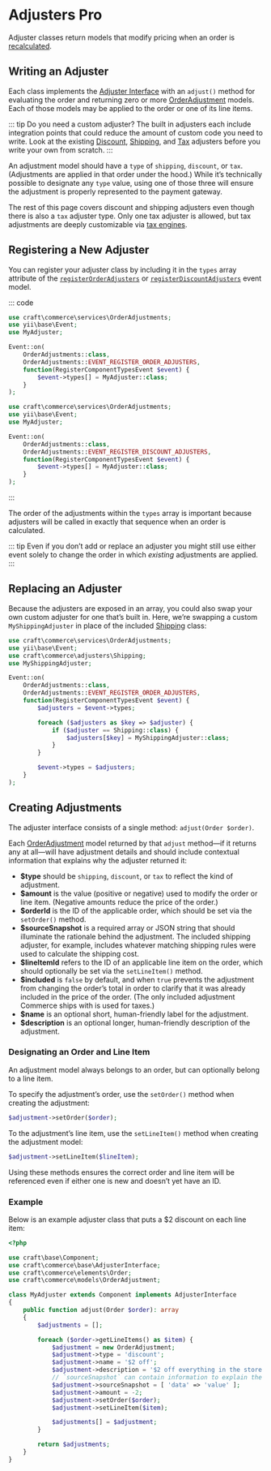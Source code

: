 # Adjusters <badge type="edition" vertical="middle" title="Custom adjusters are only available in Commerce Pro">Pro</badge>

Adjuster classes return models that modify pricing when an order is [recalculated](../orders-carts.md#recalculating-orders).

## Writing an Adjuster

Each class implements the [Adjuster Interface](commerce3:craft\commerce\base\AdjusterInterface) with an `adjust()` method for evaluating the order and returning zero or more [OrderAdjustment](commerce3:craft\commerce\models\OrderAdjustment) models. Each of those models may be applied to the order or one of its line items.

::: tip Do you need a custom adjuster?
The built in adjusters each include integration points that could reduce the amount of custom code you need to write. Look at the existing [Discount](commerce3:craft\commerce\adjusters\Discount), [Shipping](commerce3:craft\commerce\adjusters\Shipping), and [Tax](commerce3:craft\commerce\adjusters\Tax) adjusters before you write your own from scratch.
:::

An adjustment model should have a `type` of `shipping`, `discount`, or `tax`. (Adjustments are applied in that order under the hood.) While it’s technically possible to designate any `type` value, using one of those three will ensure the adjustment is properly represented to the payment gateway.

The rest of this page covers discount and shipping adjusters even though there is also a `tax` adjuster type. Only one tax adjuster is allowed, but tax adjustments are deeply customizable via [tax engines](tax-engines.md).

## Registering a New Adjuster

You can register your adjuster class by including it in the `types` array attribute of the [`registerOrderAdjusters`](events.md#registerorderadjusters) or [`registerDiscountAdjusters`](events.md#registerdiscountadjusters) event model.

::: code
```php Order Adjuster
use craft\commerce\services\OrderAdjustments;
use yii\base\Event;
use MyAdjuster;

Event::on(
    OrderAdjustments::class,
    OrderAdjustments::EVENT_REGISTER_ORDER_ADJUSTERS,
    function(RegisterComponentTypesEvent $event) {
        $event->types[] = MyAdjuster::class;
    }
);
```
```php Discount Adjuster
use craft\commerce\services\OrderAdjustments;
use yii\base\Event;
use MyAdjuster;

Event::on(
    OrderAdjustments::class,
    OrderAdjustments::EVENT_REGISTER_DISCOUNT_ADJUSTERS,
    function(RegisterComponentTypesEvent $event) {
        $event->types[] = MyAdjuster::class;
    }
);
```
:::

The order of the adjustments within the `types` array is important because adjusters will be called in exactly that sequence when an order is calculated.

::: tip
Even if you don’t add or replace an adjuster you might still use either event solely to change the order in which *existing* adjustments are applied.
:::

## Replacing an Adjuster

Because the adjusters are exposed in an array, you could also swap your own custom adjuster for one that’s built in. Here, we’re swapping a custom `MyShippingAdjuster` in place of the included [Shipping](commerce3:craft\commerce\adjusters\Shipping) class:

```php
use craft\commerce\services\OrderAdjustments;
use yii\base\Event;
use craft\commerce\adjusters\Shipping;
use MyShippingAdjuster;

Event::on(
    OrderAdjustments::class,
    OrderAdjustments::EVENT_REGISTER_ORDER_ADJUSTERS,
    function(RegisterComponentTypesEvent $event) {
        $adjusters = $event->types;

        foreach ($adjusters as $key => $adjuster) {
            if ($adjuster == Shipping::class) {
                $adjusters[$key] = MyShippingAdjuster::class;
            }
        }

        $event->types = $adjusters;
    }
);
```

## Creating Adjustments

The adjuster interface consists of a single method: `adjust(Order $order)`.

Each [OrderAdjustment](commerce3:craft\commerce\models\OrderAdjustment) model returned by that `adjust` method—if it returns any at all—will have adjustment details and should include contextual information that explains why the adjuster returned it:

- **$type** should be `shipping`, `discount`, or `tax` to reflect the kind of adjustment.
- **$amount** is the value (positive or negative) used to modify the order or line item. (Negative amounts reduce the price of the order.)
- **$orderId** is the ID of the applicable order, which should be set via the `setOrder()` method.
- **$sourceSnapshot** is a required array or JSON string that should illuminate the rationale behind the adjustment. The included shipping adjuster, for example, includes whatever matching shipping rules were used to calculate the shipping cost.
- **$lineItemId** refers to the ID of an applicable line item on the order, which should optionally be set via the `setLineItem()` method.
- **$included** is `false` by default, and when `true` prevents the adjustment from changing the order’s total in order to clarify that it was already included in the price of the order. (The only included adjustment Commerce ships with is used for taxes.)
- **$name** is an optional short, human-friendly label for the adjustment.
- **$description** is an optional longer, human-friendly description of the adjustment.

### Designating an Order and Line Item

An adjustment model always belongs to an order, but can optionally belong to a line item.

To specify the adjustment’s order, use the `setOrder()` method when creating the adjustment:

```php
$adjustment->setOrder($order);
```

To the adjustment’s line item, use the `setLineItem()` method when creating the adjustment model:

```php
$adjustment->setLineItem($lineItem);
```

Using these methods ensures the correct order and line item will be referenced even if either one is new and doesn’t yet have an ID.

### Example

Below is an example adjuster class that puts a \$2 discount on each line item:

```php
<?php

use craft\base\Component;
use craft\commerce\base\AdjusterInterface;
use craft\commerce\elements\Order;
use craft\commerce\models\OrderAdjustment;

class MyAdjuster extends Component implements AdjusterInterface
{
    public function adjust(Order $order): array
    {
        $adjustments = [];

        foreach ($order->getLineItems() as $item) {
            $adjustment = new OrderAdjustment;
            $adjustment->type = 'discount';
            $adjustment->name = '$2 off';
            $adjustment->description = '$2 off everything in the store';
            // `sourceSnapshot` can contain information to explain the adjustment
            $adjustment->sourceSnapshot = [ 'data' => 'value' ];
            $adjustment->amount = -2;
            $adjustment->setOrder($order);
            $adjustment->setLineItem($item);

            $adjustments[] = $adjustment;
        }

        return $adjustments;
    }
}
```
